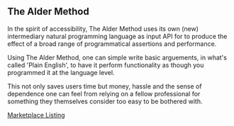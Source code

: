 ## The Alder Method

In the spirit of accessibility, The Alder Method uses its own (new) intermediary natural programming language as input API for to produce the effect of a broad range of programmatical assertions and performance.

Using The Alder Method, one can simple write basic arguements, in what's called 'Plain English', to have it perform functionality as though you programmed it at the language level.

This not only saves users time but money, hassle and the sense of dependence one can feel from relying on a fellow professional for something they themselves consider too easy to be bothered with.

[Marketplace Listing](https://marketplace.secondlife.com/p/The-Alder-Method-Enterprise/8832430)
